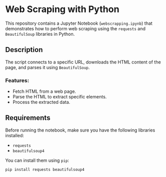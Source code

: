 # Web Scraping with Python

This repository contains a Jupyter Notebook (`webscrapping.ipynb`) that demonstrates how to perform web scraping using the `requests` and `BeautifulSoup` libraries in Python.

## Description

The script connects to a specific URL, downloads the HTML content of the page, and parses it using `BeautifulSoup`. 

### Features:
- Fetch HTML from a web page.
- Parse the HTML to extract specific elements.
- Process the extracted data.

## Requirements

Before running the notebook, make sure you have the following libraries installed:

- `requests`
- `beautifulsoup4`

You can install them using `pip`:

```bash
pip install requests beautifulsoup4
